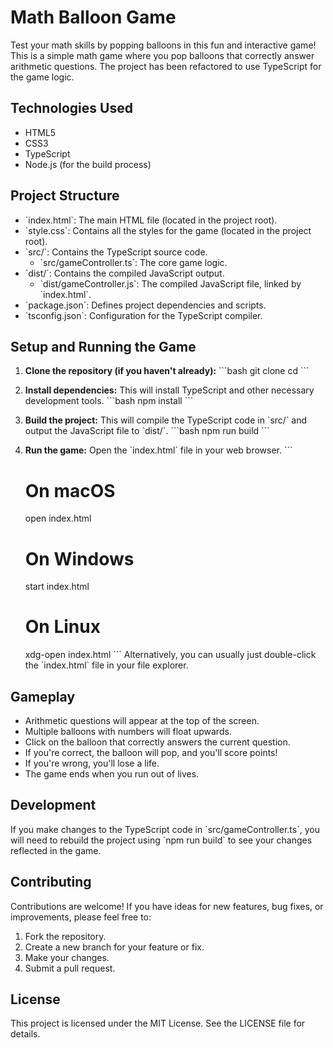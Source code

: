 # Math Balloon Game

Test your math skills by popping balloons in this fun and interactive game! This is a simple math game where you pop balloons that correctly answer arithmetic questions. The project has been refactored to use TypeScript for the game logic.

## Technologies Used

- HTML5
- CSS3
- TypeScript
- Node.js (for the build process)

## Project Structure

- \`index.html\`: The main HTML file (located in the project root).
- \`style.css\`: Contains all the styles for the game (located in the project root).
- \`src/\`: Contains the TypeScript source code.
  - \`src/gameController.ts\`: The core game logic.
- \`dist/\`: Contains the compiled JavaScript output.
  - \`dist/gameController.js\`: The compiled JavaScript file, linked by \`index.html\`.
- \`package.json\`: Defines project dependencies and scripts.
- \`tsconfig.json\`: Configuration for the TypeScript compiler.

## Setup and Running the Game

1.  **Clone the repository (if you haven't already):**
    \`\`\`bash
    git clone <repository-url>
    cd <repository-directory>
    \`\`\`

2.  **Install dependencies:**
    This will install TypeScript and other necessary development tools.
    \`\`\`bash
    npm install
    \`\`\`

3.  **Build the project:**
    This will compile the TypeScript code in \`src/\` and output the JavaScript file to \`dist/\`.
    \`\`\`bash
    npm run build
    \`\`\`

4.  **Run the game:**
    Open the \`index.html\` file in your web browser.
    \`\`\`
    # On macOS
    open index.html

    # On Windows
    start index.html

    # On Linux
    xdg-open index.html
    \`\`\`
    Alternatively, you can usually just double-click the \`index.html\` file in your file explorer.

## Gameplay

- Arithmetic questions will appear at the top of the screen.
- Multiple balloons with numbers will float upwards.
- Click on the balloon that correctly answers the current question.
- If you're correct, the balloon will pop, and you'll score points!
- If you're wrong, you'll lose a life.
- The game ends when you run out of lives.

## Development

If you make changes to the TypeScript code in \`src/gameController.ts\`, you will need to rebuild the project using \`npm run build\` to see your changes reflected in the game.

## Contributing

Contributions are welcome! If you have ideas for new features, bug fixes, or improvements, please feel free to:
1. Fork the repository.
2. Create a new branch for your feature or fix.
3. Make your changes.
4. Submit a pull request.

## License

This project is licensed under the MIT License. See the LICENSE file for details.
